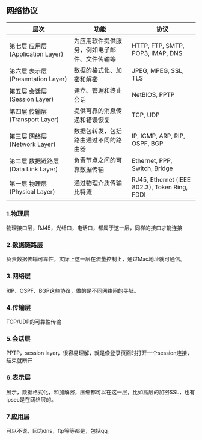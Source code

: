 

## 网络协议

| 层次 | 功能 | 协议 |
| ---- | ---- | ---- |
| 第七层 应用层 (Application Layer) | 为应用软件提供服务，例如电子邮件、文件传输等 | HTTP, FTP, SMTP, POP3, IMAP, DNS |
| 第六层 表示层 (Presentation Layer) | 数据的格式化、加密和解密 | JPEG, MPEG, SSL, TLS |
| 第五层 会话层 (Session Layer) | 建立、管理和终止会话 | NetBIOS, PPTP |
| 第四层 传输层 (Transport Layer) | 提供可靠的消息传递和错误恢复 | TCP, UDP |
| 第三层 网络层 (Network Layer) | 数据包转发，包括路由通过不同的路由器 | IP, ICMP, ARP, RIP, OSPF, BGP |
| 第二层 数据链路层 (Data Link Layer) | 负责节点之间的可靠数据传输 | Ethernet, PPP, Switch, Bridge |
| 第一层 物理层 (Physical Layer) | 通过物理介质传输比特流 | RJ45, Ethernet (IEEE 802.3), Token Ring, FDDI |


### 1.物理层
物理接口层，RJ45，光纤口，电话口，都属于这一层，同样的接口才能连接


### 2.数据链路层
负责数据传输可靠性，实际上这一层在流量控制上，通过Mac地址就可通信。

### 3.网络层
RIP、OSPF、BGP这些协议，做的是不同网络间的寻址。

### 4.传输层
TCP/UDP的可靠性传输

### 5.会话层
PPTP，session layer，很容易理解，就是像登录页面时打开一个session连接，结束就断开

### 6.表示层
展示，数据格式化，和加解密，压缩都可以在这一层，比如高层的加密SSL，也有ipsec是在网络层的。

### 7.应用层
可以不说，因为dns，ftp等等都是，包括qq。